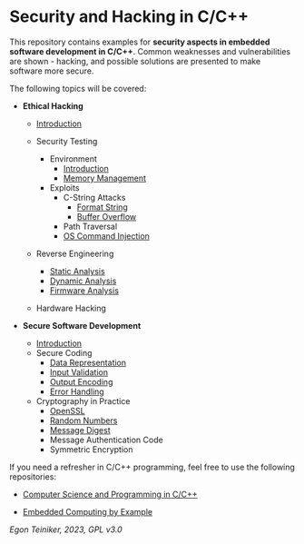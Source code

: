 # Security and Hacking in C/C++

This repository contains examples for **security aspects in embedded software development in C/C++**.
Common weaknesses and vulnerabilities are shown - hacking, and possible solutions are presented to make 
software more secure.

The following topics will be covered:

* **Ethical Hacking** 
    * [Introduction](exploits/introduction/)
    * Security Testing
        * Environment
            * [Introduction](exploits/environment/introduction/)
            * [Memory Management](exploits/environment/memory/)
        * Exploits
            * C-String Attacks 
                * [Format String](exploits/c-string-attacks/format-string/)
                * [Buffer Overflow ](exploits/c-string-attacks/buffer-overflow/)
            * Path Traversal
            * [OS Command Injection](exploits/command-injection/)

    * Reverse Engineering   
        * [Static Analysis](reverse-engineering/analysis-static/)
        * [Dynamic Analysis](reverse-engineering/analysis-dynamic/)
        * [Firmware Analysis](reverse-engineering/analysis-firmware/)
    
    * Hardware Hacking

* **Secure Software Development**
    * [Introduction](secure-coding/introduction/) 
    * Secure Coding
        * [Data Representation](secure-coding/representation/)
        * [Input Validation](secure-coding/input-validation/)
        * [Output Encoding](secure-coding/output-encoding/)
        * [Error Handling](secure-coding/error-handling/)   
    * Cryptography in Practice
        * [OpenSSL](cryptography/openssl/)
        * [Random Numbers](cryptography/random-numbers/)
        * [Message Digest](cryptography/message-digest/)
        * Message Authentication Code
        * Symmetric Encryption 

If you need a refresher in C/C++ programming, feel free to use the following repositories:

* [Computer Science and Programming in C/C++](https://github.com/teiniker/teiniker-lectures-computerscience/tree/master)

* [Embedded Computing by Example](https://github.com/teiniker/teiniker-lectures-embeddedcomputing)

*Egon Teiniker, 2023, GPL v3.0* 
